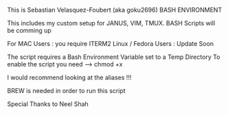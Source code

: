 This is Sebastian Velasquez-Foubert (aka goku2696) 
BASH ENVIRONMENT

This includes my custom setup for JANUS, VIM, TMUX.
BASH Scripts will be comming up 

For MAC Users : you require ITERM2
Linux / Fedora Users : Update Soon

The script requires a Bash Environment Variable set to a Temp Directory
To enable the script you need --> chmod +x

I would recommend looking at the aliases !!!

BREW is needed in order to run this script

Special Thanks to Neel Shah
